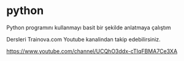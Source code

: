 # python
Python programını kullanmayı basit bir şekilde anlatmaya çalıştım

Dersleri Trainova.com Youtube kanalindan takip edebilirsiniz.

https://www.youtube.com/channel/UCQhO3ddx-cTIqFBMA7Ce3XA 
